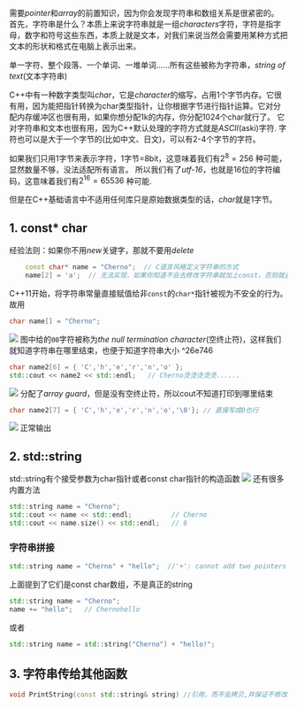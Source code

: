 需要*pointer*和*array*的前置知识，因为你会发现字符串和数组关系是很紧密的。
首先，字符串是什么？本质上来说字符串就是一组*characters*字符，字符是指字母，数字和符号这些东西，本质上就是文本，对我们来说当然会需要用某种方式把文本的形状和格式在电脑上表示出来。

单一字符、整个段落、一个单词、一堆单词......所有这些被称为字符串，*string of text*(文本字符串)


C++中有一种数字类型叫*char*，它是*character*的缩写，占用1个字节内存。它很有用，因为能把指针转换为char类型指针，让你根据字节进行指针运算。它对分配内存缓冲区也很有用，如果你想分配1k的内存，你分配1024个char就行了。
它对字符串和文本也很有用，因为C++默认处理的字符方式就是*ASCII*(aski)字符.
字符也可以是大于一个字节的(比如中文、日文)，可以有2-4个字节的字符。

如果我们只用1字节来表示字符，1字节=8bit，这意味着我们有$2^8=256$ 种可能，显然数量不够，没法适配所有语言。
所以我们有了*utf-16*，也就是16位的字符编码，这意味着我们有$2^{16}=65536$ 种可能.

但是在C++基础语言中不适用任何库只是原始数据类型的话，*char*就是1字节。

## 1. const* char

经验法则：如果你不用*new*关键字，那就不要用*delete*
```cpp
	const char* name = "Cherno";  // C语言风格定义字符串的方式
	name[2] = 'a';  // 无法实现，如果你知道不会去修改字符串就加上const，否则就去掉
```

C++11开始，将字符串常量直接赋值给非`const`的`char*`指针被视为不安全的行为。
故用
```cpp
char name[] = "Cherno";
```
![](Pasted%20image%2020230705122342.png)
图中给的`00`字符被称为*the null termination character*(空终止符)，这样我们就知道字符串在哪里结束，也便于知道字符串大小 ^26e746

```cpp
char name2[6] = { 'C','h','e','r','n','o' };
std::cout << name2 << std::endl;   // Cherno烫烫烫烫烫......
```
![](Pasted%20image%2020230705123511.png)
分配了*array guard*，但是没有空终止符，所以cout不知道打印到哪里结束
```cpp
char name2[7] = { 'C','h','e','r','n','o','\0'}; // 直接写成0也行
```
![](Pasted%20image%2020230705123808.png)
正常输出

## 2. std::string

std::string有个接受参数为char指针或者const char指针的构造函数
![](Pasted%20image%2020230705124249.png)
还有很多内置方法
```cpp
std::string name = "Cherno";
std::cout << name << std::endl;          // Cherno
std::cout << name.size() << std::endl;   // 6
```

### 字符串拼接
```cpp
std::string name = "Cherno" + "hello";  //'+': cannot add two pointers
```
上面提到了它们是const char数组，不是真正的string

```cpp
std::string name = "Cherno";
name += "hello";   // Chernohello
```
或者
```cpp
std::string name = std::string("Cherno") + "hello!";
```

## 3. 字符串传给其他函数

```cpp
void PrintString(const std::string& string) //引用，而不会拷贝,并保证不修改
```

